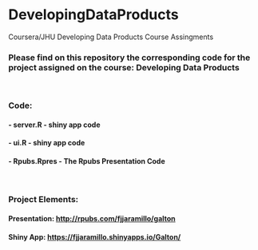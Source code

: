 # DevelopingDataProducts
Coursera/JHU Developing Data Products Course Assingments

### Please find on this repository the corresponding code for the project assigned on the course: Developing Data Products   
</br>

### Code:
#### - server.R - shiny app code
#### - ui.R - shiny app code
#### - Rpubs.Rpres - The Rpubs Presentation Code   
</br>

### Project Elements:
#### Presentation: http://rpubs.com/fjjaramillo/galton
#### Shiny App: https://fjjaramillo.shinyapps.io/Galton/
